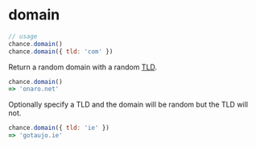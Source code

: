 # domain

```js
// usage
chance.domain()
chance.domain({ tld: 'com' })
```

Return a random domain with a random [TLD](#tld).

```js
chance.domain()
=> 'onaro.net'
```

Optionally specify a TLD and the domain will be random but the TLD will not.

```js
chance.domain({ tld: 'ie' })
=> 'gotaujo.ie'
```
